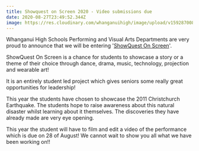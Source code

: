 ```yaml
---
title: Showquest on Screen 2020 - Video submissions due
date: 2020-08-27T23:49:52.344Z
image: https://res.cloudinary.com/whanganuihigh/image/upload/v1592870080/Events/FB-Cover-1024x400.jpg
---
```

Whanganui High Schools Performing and Visual Arts Departments are very proud to announce that we will be entering '[ShowQuest On Screen](https://showquest.nz/showquest-on-screen/)'.  

ShowQuest On Screen is a chance for students to showcase a story or a theme of their choice through dance, drama, music, technology, projection and wearable art!

It is an entirely student led project which gives seniors some really great opportunities for leadership! 

This year the students have chosen to showcase the 2011 Christchurch Earthquake. The students hope to raise awareness about this natural disaster whilst learning about it themselves. The discoveries they have already made are very eye opening. 

This year the student will have to film and edit a video of the performance which is due on 28 of August! We cannot wait to show you all what we have been working on!!